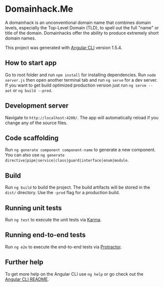 # Domainhack.Me
A domainhack is an unconventional domain name that combines domain levels, especially the Top-Level Domain (TLD), to spell out the full "name" or title of the domain. Domainhacks offer the ability to produce extremely short domain names.

This project was generated with [Angular CLI](https://github.com/angular/angular-cli) version 1.5.4.

## How to start app

Go to root folder and run `npm install` for installing dependencies.
Run `node server.js` then open another terminal tab and run `ng serve` for a dev server.
If you want to get build optimized production version just run `ng serve --aot` or `ng build --prod`.

## Development server

Navigate to `http://localhost:4200/`. The app will automatically reload if you change any of the source files.

## Code scaffolding

Run `ng generate component component-name` to generate a new component. You can also use `ng generate directive|pipe|service|class|guard|interface|enum|module`.

## Build

Run `ng build` to build the project. The build artifacts will be stored in the `dist/` directory. Use the `-prod` flag for a production build.

## Running unit tests

Run `ng test` to execute the unit tests via [Karma](https://karma-runner.github.io).

## Running end-to-end tests

Run `ng e2e` to execute the end-to-end tests via [Protractor](http://www.protractortest.org/).

## Further help

To get more help on the Angular CLI use `ng help` or go check out the [Angular CLI README](https://github.com/angular/angular-cli/blob/master/README.md).
